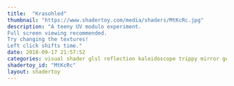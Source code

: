 ```yaml
---
title:  "Krasohled"
thumbnail: "https://www.shadertoy.com/media/shaders/MtKcRc.jpg"
description: "A teeny UV modulo experiment.
Full screen viewing recommended.
Try changing the textures!
Left click shifts time."
date: 2018-09-17 21:57:52
categories: visual shader glsl reflection kaleidoscope trippy mirror geometry
shadertoy_id: "MtKcRc" 
layout: shadertoy
---
```

